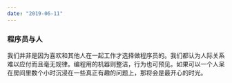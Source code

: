 ```yaml
---
date: "2019-06-11"
---
```


### 程序员与人
我们并非是因为喜欢和其他人在一起工作才选择做程序员的。我们都认为人际关系难以应付而且毫无规律。编程用的机器则整洁，行为也可预见。如果可以一个人呆在房间里数个小时沉浸在一些真正有趣的问题上，那将会是最开心的时光。